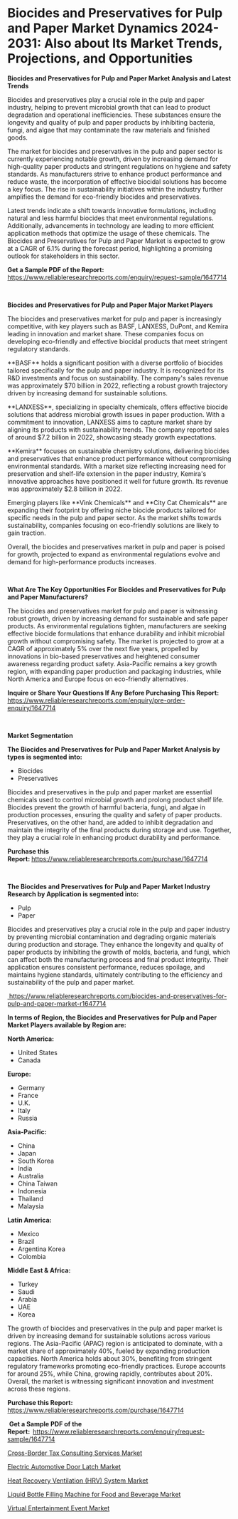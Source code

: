 <p><h1>Biocides and Preservatives for Pulp and Paper Market Dynamics 2024-2031: Also about Its Market Trends, Projections, and Opportunities</h1></p><p><strong>Biocides and Preservatives for Pulp and Paper Market Analysis and Latest Trends</strong></p>
<p><p>Biocides and preservatives play a crucial role in the pulp and paper industry, helping to prevent microbial growth that can lead to product degradation and operational inefficiencies. These substances ensure the longevity and quality of pulp and paper products by inhibiting bacteria, fungi, and algae that may contaminate the raw materials and finished goods.</p><p>The market for biocides and preservatives in the pulp and paper sector is currently experiencing notable growth, driven by increasing demand for high-quality paper products and stringent regulations on hygiene and safety standards. As manufacturers strive to enhance product performance and reduce waste, the incorporation of effective biocidal solutions has become a key focus. The rise in sustainability initiatives within the industry further amplifies the demand for eco-friendly biocides and preservatives.</p><p>Latest trends indicate a shift towards innovative formulations, including natural and less harmful biocides that meet environmental regulations. Additionally, advancements in technology are leading to more efficient application methods that optimize the usage of these chemicals. The Biocides and Preservatives for Pulp and Paper Market is expected to grow at a CAGR of 6.1% during the forecast period, highlighting a promising outlook for stakeholders in this sector.</p></p>
<p><strong>Get a Sample PDF of the Report:&nbsp;</strong> <a href="https://www.reliableresearchreports.com/enquiry/request-sample/1647714?utm_campaign=24&utm_medium=2&utm_source=Github&utm_content=ia&utm_term=27102024&utm_id=biocides-and-preservatives-for-pulp-and-paper">https://www.reliableresearchreports.com/enquiry/request-sample/1647714</a></p>
<p>&nbsp;</p>
<p><strong>Biocides and Preservatives for Pulp and Paper Major Market Players</strong></p>
<p><p>The biocides and preservatives market for pulp and paper is increasingly competitive, with key players such as BASF, LANXESS, DuPont, and Kemira leading in innovation and market share. These companies focus on developing eco-friendly and effective biocidal products that meet stringent regulatory standards.</p><p>**BASF** holds a significant position with a diverse portfolio of biocides tailored specifically for the pulp and paper industry. It is recognized for its R&D investments and focus on sustainability. The company's sales revenue was approximately $70 billion in 2022, reflecting a robust growth trajectory driven by increasing demand for sustainable solutions.</p><p>**LANXESS**, specializing in specialty chemicals, offers effective biocide solutions that address microbial growth issues in paper production. With a commitment to innovation, LANXESS aims to capture market share by aligning its products with sustainability trends. The company reported sales of around $7.2 billion in 2022, showcasing steady growth expectations.</p><p>**Kemira** focuses on sustainable chemistry solutions, delivering biocides and preservatives that enhance product performance without compromising environmental standards. With a market size reflecting increasing need for preservation and shelf-life extension in the paper industry, Kemira's innovative approaches have positioned it well for future growth. Its revenue was approximately $2.8 billion in 2022.</p><p>Emerging players like **Vink Chemicals** and **City Cat Chemicals** are expanding their footprint by offering niche biocide products tailored for specific needs in the pulp and paper sector. As the market shifts towards sustainability, companies focusing on eco-friendly solutions are likely to gain traction.</p><p>Overall, the biocides and preservatives market in pulp and paper is poised for growth, projected to expand as environmental regulations evolve and demand for high-performance products increases.</p></p>
<p>&nbsp;</p>
<p><strong>What Are The Key Opportunities For Biocides and Preservatives for Pulp and Paper Manufacturers?</strong></p>
<p><p>The biocides and preservatives market for pulp and paper is witnessing robust growth, driven by increasing demand for sustainable and safe paper products. As environmental regulations tighten, manufacturers are seeking effective biocide formulations that enhance durability and inhibit microbial growth without compromising safety. The market is projected to grow at a CAGR of approximately 5% over the next five years, propelled by innovations in bio-based preservatives and heightened consumer awareness regarding product safety. Asia-Pacific remains a key growth region, with expanding paper production and packaging industries, while North America and Europe focus on eco-friendly alternatives.</p></p>
<p><strong>Inquire or Share Your Questions If Any Before Purchasing This Report:</strong> <a href="https://www.reliableresearchreports.com/enquiry/pre-order-enquiry/1647714?utm_campaign=24&utm_medium=2&utm_source=Github&utm_content=ia&utm_term=27102024&utm_id=biocides-and-preservatives-for-pulp-and-paper">https://www.reliableresearchreports.com/enquiry/pre-order-enquiry/1647714</a></p>
<p>&nbsp;</p>
<p><strong>Market Segmentation</strong></p>
<p><strong>The Biocides and Preservatives for Pulp and Paper Market Analysis by types is segmented into:</strong></p>
<p><ul><li>Biocides</li><li>Preservatives</li></ul></p>
<p><p>Biocides and preservatives in the pulp and paper market are essential chemicals used to control microbial growth and prolong product shelf life. Biocides prevent the growth of harmful bacteria, fungi, and algae in production processes, ensuring the quality and safety of paper products. Preservatives, on the other hand, are added to inhibit degradation and maintain the integrity of the final products during storage and use. Together, they play a crucial role in enhancing product durability and performance.</p></p>
<p><strong>Purchase this Report:&nbsp;</strong><a href="https://www.reliableresearchreports.com/purchase/1647714?utm_campaign=24&utm_medium=2&utm_source=Github&utm_content=ia&utm_term=27102024&utm_id=biocides-and-preservatives-for-pulp-and-paper">https://www.reliableresearchreports.com/purchase/1647714</a></p>
<p>&nbsp;</p>
<p><strong>The Biocides and Preservatives for Pulp and Paper Market Industry Research by Application is segmented into:</strong></p>
<p><ul><li>Pulp</li><li>Paper</li></ul></p>
<p><p>Biocides and preservatives play a crucial role in the pulp and paper industry by preventing microbial contamination and degrading organic materials during production and storage. They enhance the longevity and quality of paper products by inhibiting the growth of molds, bacteria, and fungi, which can affect both the manufacturing process and final product integrity. Their application ensures consistent performance, reduces spoilage, and maintains hygiene standards, ultimately contributing to the efficiency and sustainability of the pulp and paper market.</p></p>
<p><a href="https://www.reliableresearchreports.com/biocides-and-preservatives-for-pulp-and-paper-market-r1647714?utm_campaign=24&utm_medium=2&utm_source=Github&utm_content=ia&utm_term=27102024&utm_id=biocides-and-preservatives-for-pulp-and-paper">&nbsp;https://www.reliableresearchreports.com/biocides-and-preservatives-for-pulp-and-paper-market-r1647714</a></p>
<p><strong>In terms of Region, the Biocides and Preservatives for Pulp and Paper Market Players available by Region are:</strong></p>
<p>
    <p> <strong> North America: </strong>
        <ul>
            <li>United States</li>
            <li>Canada</li>
        </ul>
        </p> 
    <p> <strong> Europe: </strong>
        <ul>
            <li>Germany</li>
            <li>France</li>
            <li>U.K.</li>
            <li>Italy</li>
            <li>Russia</li>
        </ul>
        </p> 
    <p> <strong> Asia-Pacific: </strong>
        <ul>
            <li>China</li>
            <li>Japan</li>
            <li>South Korea</li>
            <li>India</li>
            <li>Australia</li>
            <li>China Taiwan</li>
            <li>Indonesia</li>
            <li>Thailand</li>
            <li>Malaysia</li>
        </ul>
        </p> 
    <p> <strong> Latin America: </strong>
        <ul>
            <li>Mexico</li>
            <li>Brazil</li>
            <li>Argentina Korea</li>
            <li>Colombia</li>
        </ul>
        </p> 
    <p> <strong> Middle East & Africa: </strong>
        <ul>
            <li>Turkey</li>
            <li>Saudi</li>
            <li>Arabia</li>
            <li>UAE</li>
            <li>Korea</li>
        </ul>
    </p>
    </p>
<p><p>The growth of biocides and preservatives in the pulp and paper market is driven by increasing demand for sustainable solutions across various regions. The Asia-Pacific (APAC) region is anticipated to dominate, with a market share of approximately 40%, fueled by expanding production capacities. North America holds about 30%, benefiting from stringent regulatory frameworks promoting eco-friendly practices. Europe accounts for around 25%, while China, growing rapidly, contributes about 20%. Overall, the market is witnessing significant innovation and investment across these regions.</p></p>
<p><strong>Purchase this Report: </strong><a href="https://www.reliableresearchreports.com/purchase/1647714?utm_campaign=24&utm_medium=2&utm_source=Github&utm_content=ia&utm_term=27102024&utm_id=biocides-and-preservatives-for-pulp-and-paper">https://www.reliableresearchreports.com/purchase/1647714</a></p>
<p>&nbsp;<strong>Get a Sample PDF of the Report:&nbsp;&nbsp;</strong><a href="https://www.reliableresearchreports.com/enquiry/request-sample/1647714?utm_campaign=24&utm_medium=2&utm_source=Github&utm_content=ia&utm_term=27102024&utm_id=biocides-and-preservatives-for-pulp-and-paper">https://www.reliableresearchreports.com/enquiry/request-sample/1647714</a></p>
<p><strong></strong></p>
<p><p><a href="https://github.com/wenonaelwil/Market-Research-Report-List-1/blob/main/cross-border-tax-consulting-services-market.md?utm_campaign=24&utm_medium=2&utm_source=Github&utm_content=ia&utm_term=27102024&utm_id=biocides-and-preservatives-for-pulp-and-paper">Cross-Border Tax Consulting Services Market</a></p><p><a href="https://www.linkedin.com/pulse/electric-automotive-door-latch-market-size-share-trends-dxdde?utm_campaign=24&utm_medium=2&utm_source=Github&utm_content=ia&utm_term=27102024&utm_id=biocides-and-preservatives-for-pulp-and-paper">Electric Automotive Door Latch Market</a></p><p><a href="https://issuu.com/reportprime-2/docs/heat-recovery-ventilation-hrv-syste_a7362ea4b642a2?utm_campaign=24&utm_medium=2&utm_source=Github&utm_content=ia&utm_term=27102024&utm_id=biocides-and-preservatives-for-pulp-and-paper">Heat Recovery Ventilation (HRV) System Market</a></p><p><a href="https://issuu.com/reportprime-2/docs/liquid-bottle-filling-machine-for-f_8ec35360351554?utm_campaign=24&utm_medium=2&utm_source=Github&utm_content=ia&utm_term=27102024&utm_id=biocides-and-preservatives-for-pulp-and-paper">Liquid Bottle Filling Machine for Food and Beverage Market</a></p><p><a href="https://github.com/denishaucarn/Market-Research-Report-List-1/blob/main/virtual-entertainment-event-market.md?utm_campaign=24&utm_medium=2&utm_source=Github&utm_content=ia&utm_term=27102024&utm_id=biocides-and-preservatives-for-pulp-and-paper">Virtual Entertainment Event Market</a></p></p>